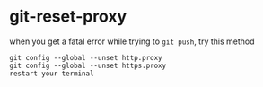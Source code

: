 # git-reset-proxy
when you get a fatal error while trying to <code>git push</code>, try this method

```
git config --global --unset http.proxy
git config --global --unset https.proxy
restart your terminal
```
